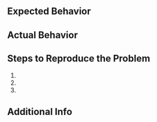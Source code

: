 ## Expected Behavior

## Actual Behavior

## Steps to Reproduce the Problem

1.
2.
3.

## Additional Info

<!--
You may also assign an issue via:

/assign @user
-->
